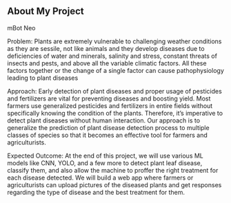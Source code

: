 ## About My Project

mBot Neo

Problem: Plants are extremely vulnerable to challenging weather conditions as they are sessile, not like animals and they develop diseases due to deficiencies of water and minerals, salinity and stress, constant threats of insects and pests, and above all the variable climatic factors. All these factors together or the change of a single factor can cause pathophysiology leading to plant diseases


Approach: Early detection of plant diseases and proper usage of pesticides and fertilizers are vital for preventing diseases and boosting yield. Most farmers use generalized pesticides and fertilizers in entire fields without specifically knowing the condition of the plants. Therefore, it’s imperative to detect plant diseases without human interaction. Our approach is to generalize the prediction of plant disease detection process to multiple classes of species so that it becomes an effective tool for farmers and agriculturists.  

Expected Outcome: At the end of this project, we will use various ML models like CNN, YOLO, and a few more to detect plant leaf disease, classify them, and also allow the machine to proffer the right treatment for each disease detected. We will build a web app where farmers or agriculturists can upload pictures of the diseased plants and get responses regarding the type of disease and the best treatment for them.



